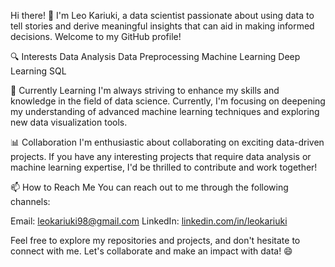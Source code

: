 Hi there! 👋
I'm Leo Kariuki, a data scientist passionate about using data to tell stories and derive meaningful insights that can aid in making informed decisions. Welcome to my GitHub profile!

🔍 Interests
Data Analysis
Data Preprocessing
Machine Learning
Deep Learning
SQL

🌱 Currently Learning
I'm always striving to enhance my skills and knowledge in the field of data science. Currently, I'm focusing on deepening my understanding of advanced machine learning techniques and exploring new data visualization tools.

📊 Collaboration
I'm enthusiastic about collaborating on exciting data-driven projects. If you have any interesting projects that require data analysis or machine learning expertise, I'd be thrilled to contribute and work together!

📫 How to Reach Me
You can reach out to me through the following channels:

Email: leokariuki98@gmail.com
LinkedIn: [linkedin.com/in/leokariuki](https://www.linkedin.com/in/leokariuki/)

Feel free to explore my repositories and projects, and don't hesitate to connect with me. Let's collaborate and make an impact with data! 😄
